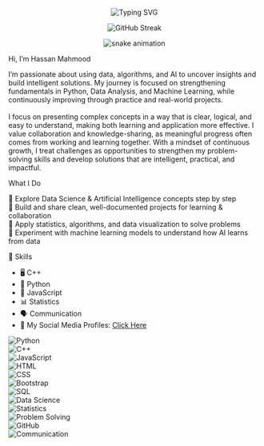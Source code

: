 <p align="center">
  <img src="https://readme-typing-svg.herokuapp.com?font=Arial+Black&size=34&duration=3000&pause=1000&color=008B8B&center=true&vCenter=true&width=900&lines=Hello%2C+I'm+Hassan+Mahmood;🎓+Software+Engineering+Student;🔍+Exploring+Data;🤖+Machine+Learning;🧠+Artificial+Intelligence" alt="Typing SVG" />
</p>


<p align="center">
  <img src="https://streak-stats.demolab.com?user=Hasan-Mahmood231&theme=tokyonight&hide_border=true" alt="GitHub Streak" />
</p>

<p align="center">
  <img src="https://raw.githubusercontent.com/Hs30/Hs30/output/snake.svg" alt="snake animation" />
</p>



Hi, I’m Hassan Mahmood


I’m passionate about using data, algorithms, and AI to uncover insights and build intelligent solutions. My journey is focused on strengthening fundamentals in Python, Data Analysis, and Machine Learning, while
continuously improving through practice and real-world projects.<br>
<br>
I focus on presenting complex concepts in a way that is clear, logical, and easy to understand, making both learning and application more effective. I value collaboration and knowledge-sharing, as meaningful progress often comes from working and learning together. With a mindset of continuous growth, I treat challenges as opportunities to strengthen my problem-solving skills and develop solutions that are intelligent, practical, and impactful.

What I Do

🔹 Explore Data Science & Artificial Intelligence concepts step by step<br>
🔹 Build and share clean, well-documented projects for learning & collaboration<br>
🔹 Apply statistics, algorithms, and data visualization to solve problems<br>
🔹 Experiment with machine learning models to understand how AI learns from data

 🔧 Skills  
- 🖥️ C++  
- 🐍 Python
- 📜 JavaScript 
- 📊 Statistics
- 🗣️ Communication
- 🔗 My Social Media Profiles: [Click Here](https://linktr.ee/Hs30)

 ![Python](https://img.shields.io/badge/Python-306998?style=flat&logo=python&logoColor=white)  
![C++](https://img.shields.io/badge/C++-00599C?style=flat&logo=cplusplus&logoColor=white)  
![JavaScript](https://img.shields.io/badge/JavaScript-f7e018?style=flat&logo=javascript&logoColor=black)  
![HTML](https://img.shields.io/badge/HTML5-e34c26?style=flat&logo=html5&logoColor=white)  
![CSS](https://img.shields.io/badge/CSS3-1572B6?style=flat&logo=css3&logoColor=white)  
![Bootstrap](https://img.shields.io/badge/Bootstrap-7952b3?style=flat&logo=bootstrap&logoColor=white)  
![SQL](https://img.shields.io/badge/SQL-336791?style=flat&logo=postgresql&logoColor=white)  
![Data Science](https://img.shields.io/badge/Data_Science-4B8BBE?style=flat&logo=databricks&logoColor=white)  
![Statistics](https://img.shields.io/badge/Statistics-2E8B57?style=flat&logo=apachespark&logoColor=white)  
![Problem Solving](https://img.shields.io/badge/Problem_Solving-ff9800?style=flat&logo=leetcode&logoColor=white)  
![GitHub](https://img.shields.io/badge/GitHub-333?style=flat&logo=github&logoColor=white)  
![Communication](https://img.shields.io/badge/Communication-00bfa5?style=flat&logo=googlechat&logoColor=white)  

<!---
Hasan-Mahmood231/Hasan-Mahmood231 is a ✨ special ✨ repository because its `README.md` (this file) appears on your GitHub profile.
You can click the Preview link to take a look at your changes.

---


